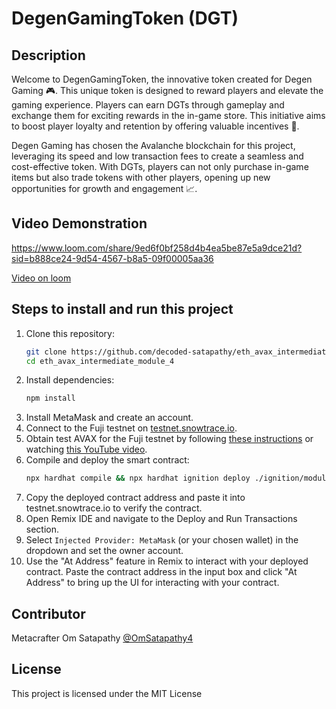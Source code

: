 # DegenGamingToken (DGT)

## Description

Welcome to DegenGamingToken, the innovative token created for Degen Gaming 🎮. This unique token is designed to reward players and elevate the gaming experience. Players can earn DGTs through gameplay and exchange them for exciting rewards in the in-game store. This initiative aims to boost player loyalty and retention by offering valuable incentives 🧠.

Degen Gaming has chosen the Avalanche blockchain for this project, leveraging its speed and low transaction fees to create a seamless and cost-effective token. With DGTs, players can not only purchase in-game items but also trade tokens with other players, opening up new opportunities for growth and engagement 📈.

## Video Demonstration

https://www.loom.com/share/9ed6f0bf258d4b4ea5be87e5a9dce21d?sid=b888ce24-9d54-4567-b8a5-09f00005aa36

[Video on loom](https://www.loom.com/share/9ed6f0bf258d4b4ea5be87e5a9dce21d?sid=b888ce24-9d54-4567-b8a5-09f00005aa36)

## Steps to install and run this project

1. Clone this repository:
   ```bash
   git clone https://github.com/decoded-satapathy/eth_avax_intermediate_module_4.git
   cd eth_avax_intermediate_module_4
   ```
2. Install dependencies:
   ```bash
   npm install
   ```
3. Install MetaMask and create an account.
4. Connect to the Fuji testnet on [testnet.snowtrace.io](https://testnet.snowtrace.io).
5. Obtain test AVAX for the Fuji testnet by following [these instructions](https://docs.avax.network/build/dapp/smart-contracts/get-funds-faucet) or watching [this YouTube video](https://youtu.be/oaOWldSSc6A).
6. Compile and deploy the smart contract:
   ```bash
   npx hardhat compile && npx hardhat ignition deploy ./ignition/modules/DegenGamingToken.js --network fuji
   ```
7. Copy the deployed contract address and paste it into testnet.snowtrace.io to verify the contract.
8. Open Remix IDE and navigate to the Deploy and Run Transactions section.
9. Select `Injected Provider: MetaMask` (or your chosen wallet) in the dropdown and set the owner account.
10. Use the "At Address" feature in Remix to interact with your deployed contract. Paste the contract address in the input box and click "At Address" to bring up the UI for interacting with your contract.

## Contributor

Metacrafter Om Satapathy [@OmSatapathy4](https://twitter.com/OmSatapathy4)

## License

This project is licensed under the MIT License
